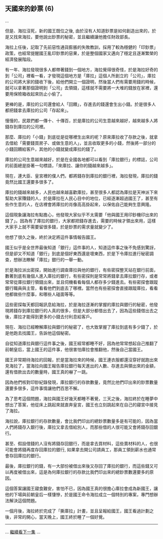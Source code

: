 ## 天國來的鈔票 (6)

...

但是、海拉沒死，新的國王既位之後, 由於沒有人知道鈔票是如何創造出來的，於是又找來海拉，要他說出鈔票的秘密，並且繼續讓他擔任財政部長。

海拉上任後，記取了先前惡性通貨膨脹的失敗教訓，採用了較為穩健的「印鈔票」政策，也經常提醒國王亂印鈔票的惡果，於是整個國家又邁向了穩定且逐漸繁榮的經濟發展階段。

有一年、海拉發現很多人都帶著錢到一個地方，海拉覺得很奇怪，於是海拉好奇的到「公司」裡看一看，才發現這個地方是「庫拉」這個人所創立的「公司」，庫拉的公司將大家的錢收下後，給他們開立一個證明，然後當人們有需要用錢的時候，就可以拿著那個證明到「公司」去領錢，這樣就不需要將一大堆的錢放在家裡，還要用保險箱收起來防止小偷了。

更棒的是，庫拉的公司還會給人「回饋」，存進去的錢還會生出小錢。於是很多人都把錢拿去庫拉的公司「存起來」。

慢慢的，民眾們都一傳十、十傳百，於是庫拉的公司生意越來越好，越來越多人將錢存到庫拉的公司裡。

那麼、庫拉的「小錢」到底從是從哪裡生出來的呢？原來庫拉收了存款之後，就拿去借給「需要錢買房子、或做生意的人」，並且收取更多的小錢，然後將一部分的小錢回饋給客戶，其他的小錢就變成庫拉的錢了。

庫拉的公司生意越來越好，於是在全國各地都可以看到「庫拉銀行」的標誌，公司的前面總是掛著一句標語，「來庫拉、讓你的錢越來越多」。

現在，連大臣、皇宮裡的僕人們，都將錢存到庫拉的銀行裡，海拉發現，庫拉的錢竟然比國王還要多很多了。

庫拉的錢越來越多，人民也越來越喜歡庫拉，甚至很多人都認為庫拉是天神派下來幫助大家賺錢的人，於是庫拉在人民心目中的地位，已經逐漸超過國王了，甚至有些作生意的人，在店裡會將庫拉的肖像高高掛起來，以保佑自己能夠生意興隆。

這個現象讓海拉有點擔心，他發現大家似乎不太需要「他與國王用印鈔機印出來的錢了」。因為有了庫拉的銀行，大家都把錢存進去，需要的時候才領出來用，這樣大家手上就不需要留很多錢，於是鈔票的需求量就變少了。

他想了很久之後，終於決定將這件事情報告國王。

國王似乎是全世界最後知道「銀行」這件事的人，知道這件事之後不免感到驚訝，但是卻又不知道「銀行」到底是個好東西還是壞東西，於是下令庫拉進行秘密調查，想辦法瞭解「庫拉」銀行的一舉一動。

於是海拉派出密探，開始進行調查庫拉與他的銀行，有些密探整天站在銀行前面，數著到底有幾個人進入庫拉的銀行，有些密探則是常常將錢拿去庫拉銀行存，或者常常從庫拉銀行領錢出來，並且伺機看看每個人都存多少錢進去。有些密探會跟蹤銀行職員與主管，看看他們到底去了哪裡。當然也有些密探會直接跟蹤庫拉，看看他都做些什麼事，和哪些人碰面等等。

這些密探每天都回報訊息給海拉，於是海拉逐漸的掌握的庫拉與銀行的秘密，他發現將錢存到庫拉銀行的人真的很多，但是大部分都借出去了，因為這些錢借出去之後，庫拉才能得到更多的小錢去付利息給客戶。

現在、海拉已經瞭解庫拉與銀行的秘密了，也大致掌握了庫拉到底有多少錢了，於是他跑去找國王，告訴他這個秘密。

自從知道庫拉與銀行這件事之後，國王經常都睡不好，因為他常常想起自己推翻了前朝皇后，當上國王的這件事，他很害怕庫拉會推翻他，然後自己當國王。

國王非常期待海拉的回報，於是當海拉來的時候，國王連衣服都還沒穿好就跑出來見海拉了，當海拉向國王報告庫拉銀行每天進出的人數、存進去與領出來的金額，還有借款出去的數量時，國王真的嚇了一跳。

因為他們核對印鈔紀錄發現，庫拉銀行的存款數量，竟然比他們印出來的鈔票數量還要多很多，這件事情讓他們百思不解。

為了思考這個問題，海拉與國王好幾天都睡不著覺，三天之後，海拉終於在睡夢中想出了答案，他從床上跳起來就直奔皇宮，國王也立刻跳起來在自己的寢宮中接見了海拉。

海拉說，庫拉銀行的存款數量，會比我們印出的總鈔票數量多是有可能的，因為當人們將錢存入銀行後，庫拉又拿去借給別人，而那些借的人很可能又會將錢存回銀行。

甚至、假設借錢的人沒有將錢存回銀行，而是拿去買材料，這些賣材料的人，也很可能會將錢再度存回庫拉的銀行, 如果拿去開公司請員工，那員工領到薪水也通常會存回庫拉的銀行。

最後，庫拉銀行的錢，有一大部份被借出來後又存回了庫拉的銀行，而這些錢又可以再度被借出來，這是為何庫拉銀行的存款比我們印出來的總鈔票數還要多的原因。

這個答案讓國王寢食難安，害怕不已，因為國王真的很擔心庫拉會成為新國王，讓他的下場與前朝皇后一樣悽慘，於是國王命令海拉成立一個特別的專案，專門想辦法解決這個問題。

一個月後，海拉終於完成了「撕庫拉」計畫，並且呈報給國王，國王看過計劃之後，非常的開心，當天晚上，國王終於睡了一個好覺。

-----
… [繼續看下一集](HeavenMoney7.md) …

